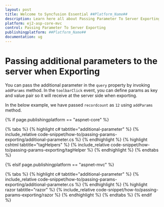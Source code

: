 ```yaml
---
layout: post
title: Welcome to Syncfusion Essential ##Platform_Name##
description: Learn here all about Passing Parameter To Server Exporting of Syncfusion Essential ##Platform_Name## widgets based on HTML5 and jQuery.
platform: ej2-asp-core-mvc
control: Passing Parameter To Server Exporting
publishingplatform: ##Platform_Name##
documentation: ug
---
```



# Passing additional parameters to the server when Exporting

You can pass the additional parameter in the `query` property by invoking `addParams` method. In the `toolbarClick` event, you can define params as key and value pair so it will receive at the server side when exporting.

In the below example, we have passed `recordcount` as `12` using `addParams` method.

{% if page.publishingplatform == "aspnet-core" %}

{% tabs %}
{% highlight c# tabtitle="additional-parameter" %}
{% include_relative code-snippet/how-to/passing-params-exporting/additional-parameter.cs %}
{% endhighlight %}
{% highlight cshtml tabtitle="tagHelpers" %}
{% include_relative code-snippet/how-to/passing-params-exporting/tagHelper %}
{% endhighlight %}
{% endtabs %}

{% elsif page.publishingplatform == "aspnet-mvc" %}

{% tabs %}
{% highlight c# tabtitle="additional-parameter" %}
{% include_relative code-snippet/how-to/passing-params-exporting/additional-parameter.cs %}
{% endhighlight %}
{% highlight razor tabtitle="razor" %}
{% include_relative code-snippet/how-to/passing-params-exporting/razor %}
{% endhighlight %}
{% endtabs %}
{% endif %}

